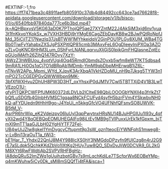 #EXTINF:-1,fro
https://ff7471bea3c4891faefb805910c37db4d84492cc643ce7ad76628f8-apidata.googleusercontent.com/download/storage/v1/b/bisco-01/o/6540fbb97840da777ce6b3bd.mp4?jk=AQHBpxysV5KG63aD0K7PThojQP5ae27XYZntM22J4AkSjM3xjd6nv1yua3t1fnKkvqYKokSx_w7VXH3HBDj9rYMgE6CagZEbDavKB8w2BJwPQtRoNpfJMd_35iCjlTZ17NwzIq37JsBTWW1MYhkeidqV2GjnPOU1PLGy8XUM_WBa4TGBb0TjwFyYahabxZXSJgPSXPjtIQP81icmb3MAxvFeL6OgDIeevIniPXOa3AZOqZLyOgKNC6HHM3Lum_0ShFyrLNANLqqrvuXIjGjS0lpikGmFHQlasneZqtEcpGUoiMAfh26ZjhQ147ROvy7XzY-lAWzZ3hWBUou_4vptVUgi4Oq45RmdIObmdsZOvxb5wfm8eWT7KT5dbsa49mRA1LHi0Os1qCj7O1dBRpAb1MDmb-YmM9qbDbpMHErwqB1jZ6L-nTNvW2APp_Mpmi_WYd_XJpvK3ArXbqA1VkHZDoMU_nH9p7Jksg5TYW3n1mPO2TcCGEDPGvQWWWbpn9MK-3bfXfWXHvu2DhUH8PW3D3HT_oxYhsxiP0dJM1V7CwI5TBTTXjD4V1B3LwTVEzoO1U-gfyPlTQKPCWFPfUMK60372dLDVLb2ICIteE98QbiLOOOGbYNXII4p3frlkZt7bQfLuSDGfb4GlnbHVMSC1gqaa8NCkFCUFyd4syfH5bzrFVm4YSkwbvNH0kQ-aFYDUedn9tHhH9go-J4YpUi_n5kkgGfcVO4UFNhfQFsnvSO8UWVK-B5tM_V-AsrPR6hrWip_eK2Vdeizpy06luUyI3qpPwytnxHRsNU14BJuHPGIUu1I93v_4qfyXIi2wd4Y8qOEBQpEOMUHEGAIFo98jLtEy1MB9gTVIPuxxUrEk1kfGpxm_bjTmXI9mTT1aaGJLbH02YgHiYTF72Fel-UB4wUiJZlw8gkeI1YmDvgcyCftupmt9p3sW_gzn1teocEiYWNFqhS1mweg8-v-LvBni13raOuT1a_tWi3-bE1Har_T_Yhdxi22QnIJ8M4Y988IcXS0hY3NMGdoDPzyfn9fUICzg8n4rJ2G9rE7aSLdpk5QchkKKdZbVo1IXtKg2HUy7uw8QO_SDxDvJIjW0DCVA9_GL2kGM8XYt6RwFWdtiAb2SVPVRHFBgHz-IA8dpQRuS2ImZWq1gUuihzbptGBv7s9mLqchKdiLe7TScfprWx6EOBeYMp-q4mKWuhw5iCy0Dk_sMl8mSQQfTi4tFA&isca=1
